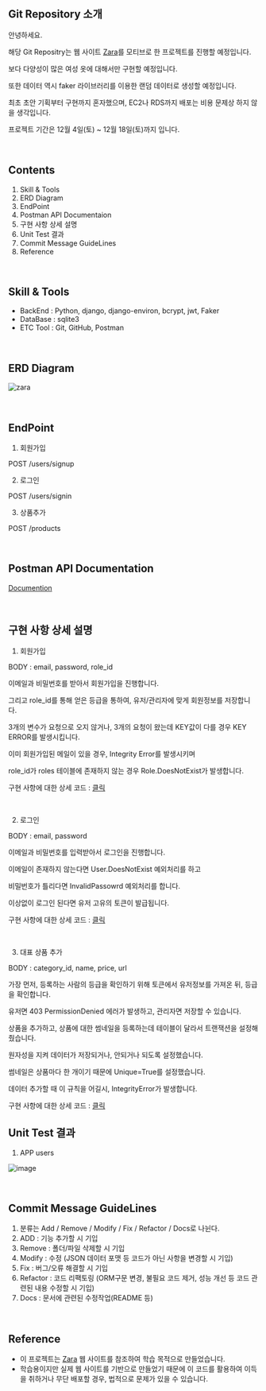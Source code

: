 ## Git Repository 소개

안녕하세요.

해당 Git Repositry는 웹 사이트 [Zara](https://www.zara.com/kr/)를 모티브로 한 프로젝트를 진행할 예정입니다.

보다 다양성이 많은 여성 옷에 대해서만 구현할 예정입니다.

또한 데이터 역시 faker 라이브러리를 이용한 랜덤 데이터로 생성할 예정입니다.

최초 초안 기획부터 구현까지 혼자했으며, EC2나 RDS까지 배포는 비용 문제상 하지 않을 생각입니다.

프로젝트 기간은 12월 4일(토) ~ 12월 18일(토)까지 입니다.

<br>

## Contents

1. Skill & Tools
2. ERD Diagram
3. EndPoint
4. Postman API Documentaion
5. 구현 사항 상세 설명
6. Unit Test 결과
7. Commit Message GuideLines
8. Reference

<br>

## Skill & Tools
* BackEnd : Python, django, django-environ, bcrypt, jwt, Faker
* DataBase : sqlite3
* ETC Tool : Git, GitHub, Postman

<br>

## ERD Diagram

![zara](https://user-images.githubusercontent.com/88086271/144640885-edc5a3d4-cf7f-49e7-9b98-28873329471e.png)


<br>

## EndPoint

1. 회원가입

POST /users/signup

2. 로그인

POST /users/signin

3. 상품추가

POST /products

<br>

## Postman API Documentation

[Documention](https://documenter.getpostman.com/view/17716434/UVJhEvco)

<br>

## 구현 사항 상세 설명

1. 회원가입

BODY : email, password, role_id

이메일과 비밀번호를 받아서 회원가입을 진행합니다.

그리고 role_id를 통해 얻은 등급을 통하여, 유저/관리자에 맞게 회원정보를 저장합니다.

3개의 변수가 요청으로 오지 않거나, 3개의 요청이 왔는데 KEY값이 다를 경우 KEY ERROR를 발생시킵니다.

이미 회원가입된 메일이 있을 경우, Integrity Error를 발생시키며

role_id가 roles 테이블에 존재하지 않는 경우 Role.DoesNotExist가 발생합니다.

구현 사항에 대한 상세 코드 : [클릭](https://velog.io/@kyleee/1.-%ED%98%BC%EC%9E%90-%EB%A7%8C%EB%93%A4%EC%96%B4%EB%B3%B4%EB%8A%94-Zara-%ED%9A%8C%EC%9B%90%EA%B0%80%EC%9E%85)

<br>

2. 로그인

BODY : email, password

이메일과 비밀번호를 입력받아서 로그인을 진행합니다.

이메일이 존재하지 않는다면 User.DoesNotExist 예외처리를 하고

비밀번호가 틀리다면 InvalidPassowrd 예외처리를 합니다.

이상없이 로그인 된다면 유저 고유의 토큰이 발급됩니다.

구현 사항에 대한 상세 코드 : [클릭](https://velog.io/@kyleee/1.-%ED%98%BC%EC%9E%90-%EB%A7%8C%EB%93%A4%EC%96%B4%EB%B3%B4%EB%8A%94-Zara-%EB%A1%9C%EA%B7%B8%EC%9D%B8)

<br>

3. 대표 상품 추가

BODY : category_id, name, price, url

가장 먼저, 등록하는 사람의 등급을 확인하기 위해 토큰에서 유저정보를 가져온 뒤, 등급을 확인합니다.

유저면 403 PermissionDenied 에러가 발생하고, 관리자면 저장할 수 있습니다.

상품을 추가하고, 상품에 대한 썸네일을 등록하는데 테이블이 달라서 트랜잭션을 설정해줬습니다.

원자성을 지켜 데이터가 저장되거나, 안되거나 되도록 설정했습니다.

썸네일은 상품마다 한 개이기 때문에 Unique=True를 설정했습니다.

데이터 추가할 때 이 규칙을 어길시, IntegrityError가 발생합니다.

구현 사항에 대한 상세 코드 : [클릭](https://velog.io/@kyleee/1.-%ED%98%BC%EC%9E%90-%EB%A7%8C%EB%93%A4%EC%96%B4%EB%B3%B4%EB%8A%94-Zara-%EA%B6%8C%ED%95%9C%EC%97%90-%EB%94%B0%EB%A5%B8-%EC%83%81%ED%92%88-%EC%B6%94%EA%B0%80)

## Unit Test 결과

1. APP users 

![image](https://user-images.githubusercontent.com/88086271/144819689-ffc3068d-f198-4286-b498-b181f9913a22.png)

<br>

## Commit Message GuideLines

1. 분류는 Add / Remove / Modify / Fix / Refactor / Docs로 나뉜다.
2. ADD : 기능 추가할 시 기입
3. Remove : 폴더/파일 삭제할 시 기입
4. Modify : 수정 (JSON 데이터 포맷 등 코드가 아닌 사항을 변경할 시 기입)
5. Fix : 버그/오류 해결할 시 기입
6. Refactor : 코드 리팩토링 (ORM구문 변경, 불필요 코드 제거, 성능 개선 등 코드 관련된 내용 수정할 시 기입)
7. Docs : 문서에 관련된 수정작업(README 등)

<br>

## Reference
* 이 프로젝트는 [Zara](https://www.zara.com/kr/) 웹 사이트를 참조하여 학습 목적으로 만들었습니다.
* 학습용이지만 실제 웹 사이트를 기반으로 만들었기 때문에 이 코드를 활용하여 이득을 취하거나 무단 배포할 경우, 법적으로 문제가 있을 수 있습니다.